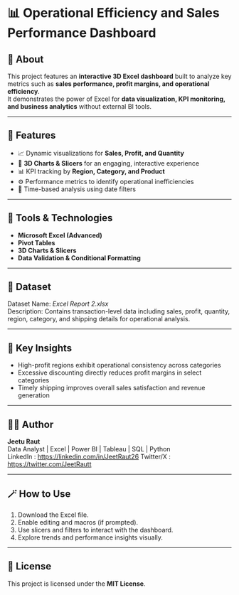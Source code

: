 # 📊 Operational Efficiency and Sales Performance Dashboard

## 🧠 About
This project features an **interactive 3D Excel dashboard** built to analyze key metrics such as **sales performance, profit margins, and operational efficiency**.  
It demonstrates the power of Excel for **data visualization, KPI monitoring, and business analytics** without external BI tools.

---

## 🚀 Features
- 📈 Dynamic visualizations for **Sales, Profit, and Quantity**
- 🧩 **3D Charts & Slicers** for an engaging, interactive experience
- 📊 KPI tracking by **Region, Category, and Product**
- ⚙️ Performance metrics to identify operational inefficiencies
- 📅 Time-based analysis using date filters

---

## 🧰 Tools & Technologies
- **Microsoft Excel (Advanced)**  
- **Pivot Tables**  
- **3D Charts & Slicers**  
- **Data Validation & Conditional Formatting**

---

## 📂 Dataset
Dataset Name: *Excel Report 2.xlsx*  
Description: Contains transaction-level data including sales, profit, quantity, region, category, and shipping details for operational analysis.

---

## 🎯 Key Insights
- High-profit regions exhibit operational consistency across categories  
- Excessive discounting directly reduces profit margins in select categories  
- Timely shipping improves overall sales satisfaction and revenue generation  

---

## 🧑‍💻 Author
**Jeetu Raut**  
Data Analyst | Excel | Power BI | Tableau | SQL | Python  
LinkedIn : https://linkedin.com/in/JeetRaut26
Twitter/X : https://twitter.com/JeetRautt

---

## 🪄 How to Use
1. Download the Excel file.  
2. Enable editing and macros (if prompted).  
3. Use slicers and filters to interact with the dashboard.  
4. Explore trends and performance insights visually.

---

## 📜 License
This project is licensed under the **MIT License**.
